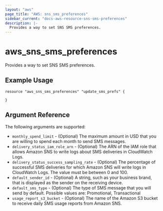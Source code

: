 ```yaml
---
layout: "aws"
page_title: "AWS: sns_sms_preferences"
sidebar_current: "docs-aws-resource-sns-sms-preferences"
description: |-
  Provides a way to set SNS SMS preferences.
---
```


# aws_sns_sms_preferences

Provides a way to set SNS SMS preferences.

## Example Usage

```hcl
resource "aws_sns_sms_preferences" "update_sms_prefs" {

}
```

## Argument Reference

The following arguments are supported:

* `monthly_spend_limit` - (Optional) The maximum amount in USD that you are willing to spend each month to send SMS messages.
* `delivery_status_iam_role_arn` - (Optional) The ARN of the IAM role that allows Amazon SNS to write logs about SMS deliveries in CloudWatch Logs.
* `delivery_status_success_sampling_rate` - (Optional) The percentage of successful SMS deliveries for which Amazon SNS will write logs in CloudWatch Logs. The value must be between 0 and 100.
* `default_sender_id` - (Optional) A string, such as your business brand, that is displayed as the sender on the receiving device.
* `default_sms_type` - (Optional) The type of SMS message that you will send by default. Possible values are: Promotional, Transactional
* `usage_report_s3_bucket` - (Optional) The name of the Amazon S3 bucket to receive daily SMS usage reports from Amazon SNS.
